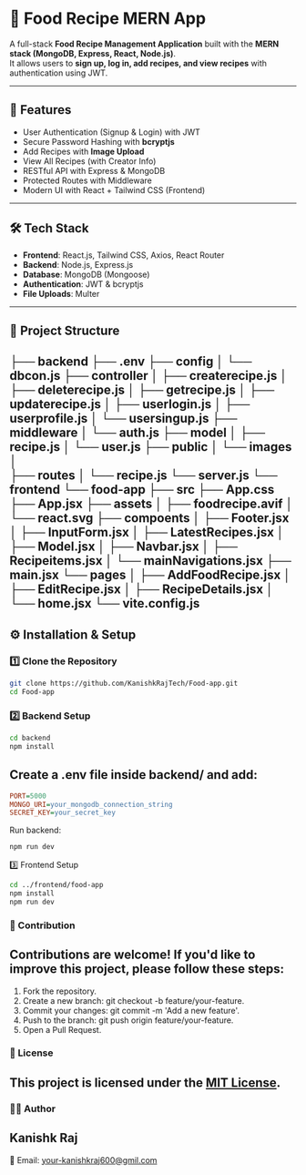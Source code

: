 # 🍲 Food Recipe MERN App

A full-stack **Food Recipe Management Application** built with the **MERN stack (MongoDB, Express, React, Node.js)**.  
It allows users to **sign up, log in, add recipes, and view recipes** with authentication using JWT.

---

## 🚀 Features
- User Authentication (Signup & Login) with JWT
- Secure Password Hashing with **bcryptjs**
- Add Recipes with **Image Upload**
- View All Recipes (with Creator Info)
- RESTful API with Express & MongoDB
- Protected Routes with Middleware
- Modern UI with React + Tailwind CSS (Frontend)

---

## 🛠️ Tech Stack
- **Frontend**: React.js, Tailwind CSS, Axios, React Router
- **Backend**: Node.js, Express.js
- **Database**: MongoDB (Mongoose)
- **Authentication**: JWT & bcryptjs
- **File Uploads**: Multer

---

## 📂 Project Structure

├── backend
    ├── .env
    ├── config
    │   └── dbcon.js
    ├── controller
    │   ├── createrecipe.js
    │   ├── deleterecipe.js
    │   ├── getrecipe.js
    │   ├── updaterecipe.js
    │   ├── userlogin.js
    │   ├── userprofile.js
    │   └── usersingup.js
    ├── middleware
    │   └── auth.js
    ├── model
    │   ├── recipe.js
    │   └── user.js
    ├── public
    │   └── images
    │      
    ├── routes
    │   └── recipe.js
    └── server.js
└── frontend
    └── food-app
        ├── src
            ├── App.css
            ├── App.jsx
            ├── assets
            │   ├── foodrecipe.avif
            │   └── react.svg
            ├── compoents
            │   ├── Footer.jsx
            │   ├── InputForm.jsx
            │   ├── LatestRecipes.jsx
            │   ├── Model.jsx
            │   ├── Navbar.jsx
            │   ├── Recipeitems.jsx
            │   └── mainNavigations.jsx
            ├── main.jsx
            └── pages
            │   ├── AddFoodRecipe.jsx
            │   ├── EditRecipe.jsx
            │   ├── RecipeDetails.jsx
            │   └── home.jsx
        └── vite.config.js
---

## ⚙️ Installation & Setup

### 1️⃣ Clone the Repository
```bash
git clone https://github.com/KanishkRajTech/Food-app.git
cd Food-app

```
### 2️⃣ Backend Setup
```bash
cd backend
npm install
```
## Create a .env file inside backend/ and add:
```ini
PORT=5000
MONGO_URI=your_mongodb_connection_string
SECRET_KEY=your_secret_key
```
Run backend:
```bash
npm run dev
```
3️⃣ Frontend Setup
```bash
cd ../frontend/food-app
npm install
npm run dev
```
### 🤝 Contribution
## Contributions are welcome! If you'd like to improve this project, please follow these steps:

1. Fork the repository.
2. Create a new branch: git checkout -b feature/your-feature.
3. Commit your changes: git commit -m 'Add a new feature'.
4. Push to the branch: git push origin feature/your-feature.
5. Open a Pull Request.

### 📝 License
## This project is licensed under the [MIT License](./LICENSE).


### 👨‍💻 Author

## Kanishk Raj
📧 Email: your-kanishkraj600@gmil.com
